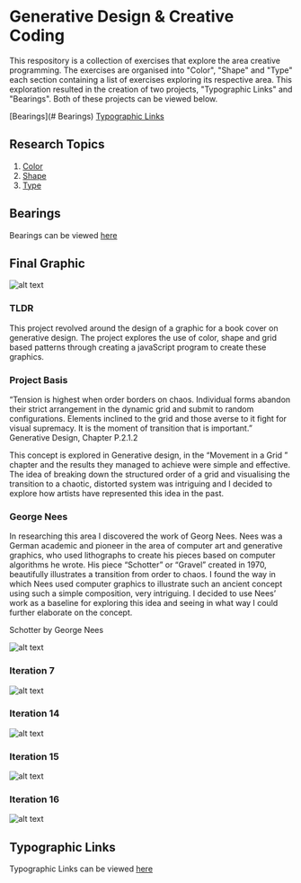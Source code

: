 # Generative Design & Creative Coding

This respository is a collection of exercises that explore the area creative programming. The exercises are organised into "Color", "Shape" and "Type" each section containing a list of exercises exploring its respective area. This exploration resulted in the creation of two projects, "Typographic Links" and "Bearings". Both of these projects can be viewed below.

[Bearings](# Bearings)
[Typographic Links](#Typographic-Links)

## Research Topics

1. [Color](01_Colors/)
2. [Shape](02_Shape/)
3. [Type](03_Type/)

## Bearings

Bearings can be viewed [here](00_Outputs/01_Bearings/bearings)

## Final Graphic

![alt text](00_Outputs/01_Bearings/bearings/images/final.png "image")

### TLDR

This project revolved around the design of a graphic for a book cover on generative design. The project explores the use of color, shape and grid based patterns through creating a javaScript program to create these graphics.

### Project Basis

“Tension is highest when order borders on chaos. Individual forms abandon their strict arrangement in the dynamic grid and submit to random configurations. Elements inclined to the grid and those averse to it fight for visual supremacy. It is the moment of transition that is important.”
Generative Design, Chapter P.2.1.2

This concept is explored in Generative design, in the “Movement in a Grid ” chapter and the results they managed to achieve were simple and effective. The idea of breaking down the structured order of a grid and visualising the transition to a chaotic, distorted system was intriguing and I decided to explore how artists have represented this idea in the past.

### George Nees

In researching this area I discovered the work of Georg Nees. Nees was a German academic and pioneer in the area of computer art and generative graphics, who used lithographs to create his pieces based on computer algorithms he wrote. His piece “Schotter” or “Gravel” created in 1970, beautifully illustrates a transition from order to chaos. I found the way in which Nees used computer graphics to illustrate such an ancient concept using such a simple composition, very intriguing. I decided to use Nees’ work as a baseline for exploring this idea and seeing in what way I could further elaborate on the concept.

Schotter by George Nees

![alt text](00_Outputs/01_Bearings/bearings/images/schotter.png "image")

### Iteration 7

![alt text](00_Outputs/01_Bearings/bearings/images/07.png "image")

### Iteration 14

![alt text](00_Outputs/01_Bearings/bearings/images/14.png "image")

### Iteration 15

![alt text](00_Outputs/01_Bearings/bearings/images/15.png "image")

### Iteration 16

![alt text](00_Outputs/01_Bearings/bearings/images/16.png "image")

## Typographic Links

Typographic Links can be viewed [here](00_Outputs/02_Typographic_Links/links)
